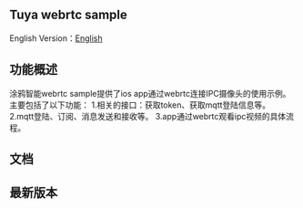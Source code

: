 ## Tuya webrtc sample


English Version：[English](README.md)


## 功能概述

涂鸦智能webrtc sample提供了ios app通过webrtc连接IPC摄像头的使用示例。
主要包括了以下功能：
1.相关的接口：获取token、获取mqtt登陆信息等。
2.mqtt登陆、订阅、消息发送和接收等。
3.app通过webrtc观看ipc视频的具体流程。

## 文档


## 最新版本
